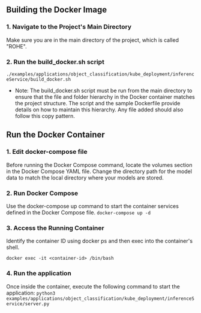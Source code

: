 ## Building the Docker Image

### 1. Navigate to the Project's Main Directory
Make sure you are in the main directory of the project, which is called "ROHE".

### 2. Run the build_docker.sh script
`./examples/applications/object_classification/kube_deployment/inferenceService/build_docker.sh`

- Note: The build_docker.sh script must be run from the main directory to ensure that the file and folder hierarchy in the Docker container matches the project structure. The script and the sample Dockerfile provide details on how to maintain this hierarchy. Any file added should also follow this copy pattern.

## Run the Docker Container
### 1. Edit docker-compose file
Before running the Docker Compose command, locate the volumes section in the Docker Compose YAML file. Change the directory path for the model data to match the local directory where your models are stored.

### 2. Run Docker Compose
Use the docker-compose up command to start the container services defined in the Docker Compose file.
` docker-compose up -d `

### 3. Access the Running Container
Identify the container ID using docker ps and then exec into the container's shell.

` docker exec -it <container-id> /bin/bash `

### 4. Run the application
Once inside the container, execute the following command to start the application:
` python3 examples/applications/object_classification/kube_deployment/inferenceService/server.py `